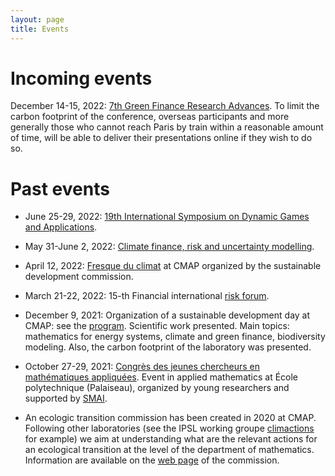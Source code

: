 ```yaml
---
layout: page
title: Events
---
```


# Incoming events

December 14-15, 2022: [7th Green Finance Research Advances](https://www.institutlouisbachelier.org/evenement/gfra-7-fr/). To limit the carbon footprint of the conference, overseas participants and more generally those who cannot reach Paris by train within a reasonable amount of time, will be able to deliver their presentations online if they wish to do so.

# Past events

* June 25-29, 2022: [19th International Symposium on Dynamic Games and Applications](https://www.gerad.ca/colloques/isdg2022/).

* May 31-June 2, 2022: [Climate finance, risk and uncertainty modelling](https://clifirium2022.sciencesconf.org).

* April 12, 2022: [Fresque du climat](https://fresqueduclimat.org) at CMAP organized by the sustainable development commission.

* March 21-22, 2022: 15-th Financial international [risk forum](https://www.risks-forum.org).

* December 9, 2021: Organization of a sustainable development day at CMAP: see the [program](pdf-files/ProgrammeMatineeDD.pdf). Scientific work presented. Main topics: mathematics for energy systems, climate and green finance, biodiversity modeling. Also, the carbon footprint of the laboratory was presented.


* October 27-29, 2021: [Congrès des jeunes chercheurs en mathématiques appliquées](https://cjc-ma2021.github.io). Event in applied mathematics at École polytechnique (Palaiseau), organized by young researchers and supported by [SMAI](http://smai.emath.fr).

* An ecologic transition commission has been created in 2020 at CMAP. Following other laboratories (see the IPSL working groupe [climactions](https://climactions.ipsl.fr) for example) we aim at understanding what are the relevant actions for an ecological transition at the level of the department of mathematics. Information are available on the [web page](https://portail.polytechnique.edu/cmap/fr/le-laboratoire/commission-developpement-durable) of the commission.
